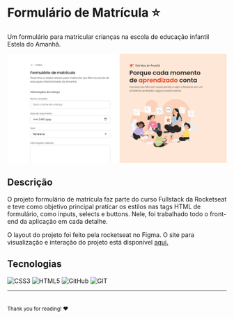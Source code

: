<h1>Formulário de Matrícula ⭐</h1>

<p>Um formulário para matricular crianças na escola de educação infantil Estela do Amanhã.</p>
<img src="./assets/printscreen-formulario.png">

<h2>Descrição</h2>
<p>O projeto formulário de matrícula faz parte do curso Fullstack da Rocketseat e teve como objetivo principal praticar os estilos nas tags HTML de formulário, como inputs, selects e buttons. Nele, foi trabalhado todo o front-end da aplicação em cada detalhe.</p>
<p>O layout do projeto foi feito pela rocketseat no Figma. O site para visualização e interação do projeto está disponível <a href="https://annabeatrizpereira.github.io/formulario-matricula/">aqui.</a></p>



<h2>Tecnologias</h2>

![CSS3](https://img.shields.io/badge/css3-%231572B6.svg?style=for-the-badge&logo=css3&logoColor=white) ![HTML5](https://img.shields.io/badge/html5-%23E34F26.svg?style=for-the-badge&logo=html5&logoColor=white) ![GitHub](https://img.shields.io/badge/GitHub-%23121011.svg?style=for-the-badge&logo=github&logoColor=white) ![GIT](https://img.shields.io/badge/Git-fc6d26?style=for-the-badge&logo=git&logoColor=white)

<hr>
<br>
<small>Thank you for reading! ❤️</small>

